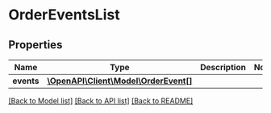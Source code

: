 # OrderEventsList

## Properties
Name | Type | Description | Notes
------------ | ------------- | ------------- | -------------
**events** | [**\OpenAPI\Client\Model\OrderEvent[]**](OrderEvent.md) |  | 

[[Back to Model list]](../README.md#documentation-for-models) [[Back to API list]](../README.md#documentation-for-api-endpoints) [[Back to README]](../README.md)


